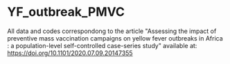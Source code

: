 # YF_outbreak_PMVC
All data and codes correspondong to the article "Assessing the impact of preventive mass vaccination campaigns on yellow fever outbreaks in Africa : a population-level self-controlled case-series study"
available at: https://doi.org/10.1101/2020.07.09.20147355 
